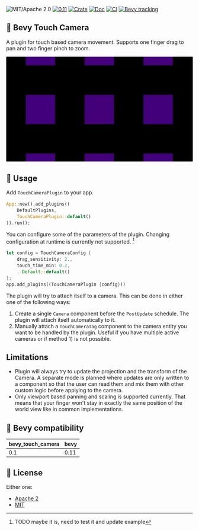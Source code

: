 ![MIT/Apache 2.0](https://img.shields.io/badge/license-MIT%2FApache-blue.svg)
[![0.11](https://img.shields.io/badge/Bevy-0.11-blue)](https://crates.io/crates/bevy/0.11.2)
[![Crate](https://img.shields.io/crates/v/bevy_touch_camera.svg)](https://crates.io/crates/bevy_touch_camera)
[![Doc](https://docs.rs/bevy_touch_camera/badge.svg)](https://docs.rs/bevy_touch_camera)
[![CI](https://github.com/d-bucur/bevy_touch_camera/actions/workflows/ci.yaml/badge.svg)](https://github.com/d-bucur/bevy_touch_camera/actions/workflows/ci.yaml)
[![Bevy tracking](https://img.shields.io/badge/Bevy%20tracking-release-lightblue)](https://github.com/bevyengine/bevy/blob/main/docs/plugins_guidelines.md#main-branch-tracking)

## 🎥 Bevy Touch Camera
A plugin for touch based camera movement. Supports one finger drag to pan and two finger pinch to zoom.

![](https://github.com/d-bucur/demos/raw/master/touch_camera.webp)

## 📄 Usage
Add `TouchCameraPlugin` to your app.
```rust
App::new().add_plugins((
    DefaultPlugins,
    TouchCameraPlugin::default()
)).run();
```

You can configure some of the parameters of the plugin. Changing configuration at runtime is currently not supported. [^1]
```rust
let config = TouchCameraConfig {
    drag_sensitivity: 2.,
    touch_time_min: 0.2,
    ..Default::default()
};
app.add_plugins((TouchCameraPlugin {config}))
```

The plugin will try to attach itself to a camera. This can be done in either one of the following ways:
1) Create a single `Camera` component before the `PostUpdate` schedule. The plugin will attach itself automatically to it.
2) Manually attach a `TouchCameraTag` component to the camera entity you want to be handled by the plugin. Useful if you have multiple active cameras or if method 1) is not possible.

## Limitations
- Plugin will always try to update the projection and the transform of the Camera. A separate mode is planned where updates are only written to a component so that the user can read them and mix them with other custom logic before applying to the camera.
- Only viewport based panning and scaling is supported currently. That means that your finger won't stay in exactly the same position of the world view like in common implementations.

## 🔗 Bevy compatibility
| bevy_touch_camera | bevy |
|-------------------|------|
| 0.1               | 0.11 |

## 🪪 License
Either one:
- [Apache 2](LICENSE-APACHE)
- [MIT](LICENSE-MIT)


[^1]: TODO maybe it is, need to test it and update example